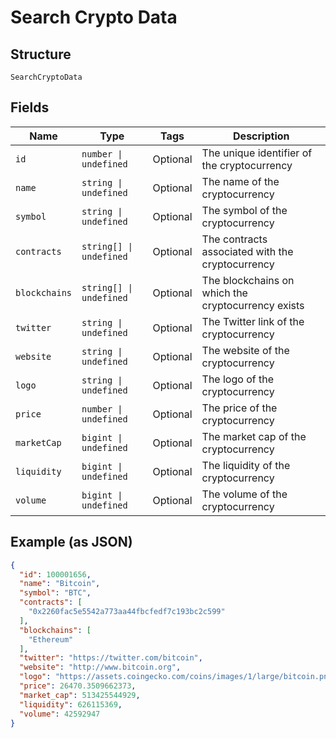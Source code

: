
# Search Crypto Data

## Structure

`SearchCryptoData`

## Fields

| Name | Type | Tags | Description |
|  --- | --- | --- | --- |
| `id` | `number \| undefined` | Optional | The unique identifier of the cryptocurrency |
| `name` | `string \| undefined` | Optional | The name of the cryptocurrency |
| `symbol` | `string \| undefined` | Optional | The symbol of the cryptocurrency |
| `contracts` | `string[] \| undefined` | Optional | The contracts associated with the cryptocurrency |
| `blockchains` | `string[] \| undefined` | Optional | The blockchains on which the cryptocurrency exists |
| `twitter` | `string \| undefined` | Optional | The Twitter link of the cryptocurrency |
| `website` | `string \| undefined` | Optional | The website of the cryptocurrency |
| `logo` | `string \| undefined` | Optional | The logo of the cryptocurrency |
| `price` | `number \| undefined` | Optional | The price of the cryptocurrency |
| `marketCap` | `bigint \| undefined` | Optional | The market cap of the cryptocurrency |
| `liquidity` | `bigint \| undefined` | Optional | The liquidity of the cryptocurrency |
| `volume` | `bigint \| undefined` | Optional | The volume of the cryptocurrency |

## Example (as JSON)

```json
{
  "id": 100001656,
  "name": "Bitcoin",
  "symbol": "BTC",
  "contracts": [
    "0x2260fac5e5542a773aa44fbcfedf7c193bc2c599"
  ],
  "blockchains": [
    "Ethereum"
  ],
  "twitter": "https://twitter.com/bitcoin",
  "website": "http://www.bitcoin.org",
  "logo": "https://assets.coingecko.com/coins/images/1/large/bitcoin.png?1547033579",
  "price": 26470.3509662373,
  "market_cap": 513425544929,
  "liquidity": 626115369,
  "volume": 42592947
}
```

